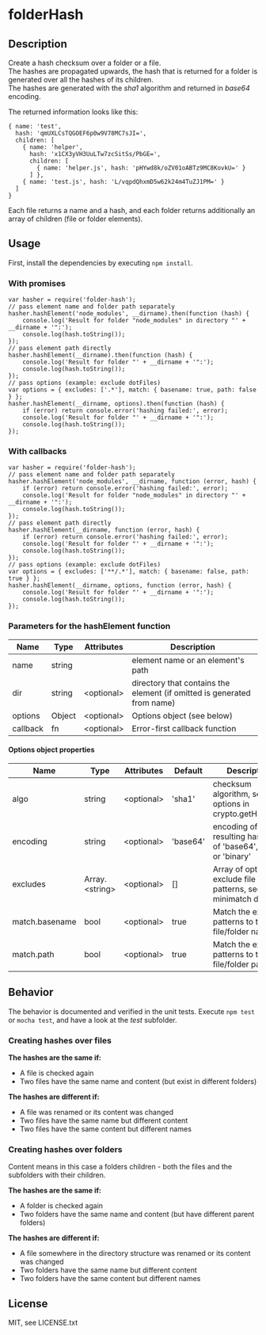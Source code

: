 ﻿# folderHash 

## Description 
Create a hash checksum over a folder or a file.  
The hashes are propagated upwards, the hash that is returned for a folder is generated over all the hashes of its children.  
The hashes are generated with the _sha1_ algorithm and returned in _base64_ encoding.

The returned information looks like this:

    { name: 'test', 
      hash: 'qmUXLCsTQGOEF6p0w9V78MC7sJI=',
      children: [
        { name: 'helper', 
          hash: 'x1CX3yVH3UuLTw7zcSitSs/PbGE=',
          children: [
            { name: 'helper.js', hash: 'pHYwd8k/oZV01oABTz9MC8KovkU=' }
          ] },
        { name: 'test.js', hash: 'L/vqpdQhxmD5w62k24m4TuZJ1PM=' }
      ] 
    }

Each file returns a name and a hash, and each folder returns additionally an array of children (file or folder elements).  

## Usage 
First, install the dependencies by executing `npm install`.  

### With promises  

    var hasher = require('folder-hash');
    // pass element name and folder path separately
    hasher.hashElement('node_modules', __dirname).then(function (hash) {
        console.log('Result for folder "node_modules" in directory "' + __dirname + '":');
        console.log(hash.toString());
    });
    // pass element path directly
    hasher.hashElement(__dirname).then(function (hash) {
        console.log('Result for folder "' + __dirname + '":');
        console.log(hash.toString());
    });
    // pass options (example: exclude dotFiles)
    var options = { excludes: ['.*'], match: { basename: true, path: false } };
    hasher.hashElement(__dirname, options).then(function (hash) {
        if (error) return console.error('hashing failed:', error);
        console.log('Result for folder "' + __dirname + '":');
        console.log(hash.toString());
    });


### With callbacks

    var hasher = require('folder-hash');
    // pass element name and folder path separately
    hasher.hashElement('node_modules', __dirname, function (error, hash) {
        if (error) return console.error('hashing failed:', error);
        console.log('Result for folder "node_modules" in directory "' + __dirname + '":');
        console.log(hash.toString());
    });
    // pass element path directly
    hasher.hashElement(__dirname, function (error, hash) {
        if (error) return console.error('hashing failed:', error);
        console.log('Result for folder "' + __dirname + '":');
        console.log(hash.toString());
    });
    // pass options (example: exclude dotFiles)
    var options = { excludes: ['**/.*'], match: { basename: false, path: true } };
    hasher.hashElement(__dirname, options, function (error, hash) {
        console.log('Result for folder "' + __dirname + '":');
        console.log(hash.toString());
    });


### Parameters for the hashElement function

<table>
    <thead>
        <tr>
            <th>Name</th>
            <th>Type</th>
            <th>Attributes</th>
            <th>Description</th>
        </tr>
    </thead>
    <tbody>
        <tr>
            <td>name</td>
            <td>
                <span>string</span>
            </td>
            <td>
            </td>
            <td>element name or an element's path</td>
        </tr>
        <tr>
            <td>dir</td>
            <td>
                <span>string</span>
            </td>
            <td>
                &lt;optional&gt;<br>
            </td>
            <td>directory that contains the element (if omitted is generated from name)</td>
        </tr>
        <tr>
            <td>options</td>
            <td>
                <span>Object</span>
            </td>
            <td>
                &lt;optional&gt;<br>
            </td>
            <td>
                Options object (see below)
            </td>
        </tr>
        <tr>
            <td>callback</td>
            <td>
                <span>fn</span>
            </td>
            <td>
                &lt;optional&gt;<br>
            </td>
            <td>Error-first callback function</td>
        </tr>
    </tbody>
</table>

#### Options object properties
<table>
    <thead>
        <tr>
            <th>Name</th>
            <th>Type</th>
            <th>Attributes</th>
            <th>Default</th>
            <th>Description</th>
        </tr>
    </thead>
    <tbody>
        <tr>
            <td>algo</td>
            <td>
                <span>string</span>
            </td>
            <td>
                &lt;optional&gt;<br>
            </td>
            <td>
                'sha1'
            </td>
            <td>checksum algorithm, see options in crypto.getHashes()</td>
        </tr>
        <tr>
            <td>encoding</td>
            <td>
                <span>string</span>
            </td>
            <td>
                &lt;optional&gt;<br>
            </td>
            <td>
                'base64'
            </td>
            <td>encoding of the resulting hash. One of 'base64', 'hex' or 'binary'</td>
        </tr>
        <tr>
            <td>excludes</td>
            <td>
                <span>Array.&lt;string&gt;</span>
            </td>
            <td>
                &lt;optional&gt;<br>
            </td>
            <td>
                []
            </td>
            <td>Array of optional exclude file glob patterns, see minimatch doc</td>
        </tr>
        <tr>
            <td>match.basename</td>
            <td>
                <span>bool</span>
            </td>
            <td>
                &lt;optional&gt;<br>
            </td>
            <td>
                true
            </td>
            <td>Match the exclude patterns to the file/folder name</td>
        </tr>
        <tr>
            <td>match.path</td>
            <td>
                <span>bool</span>
            </td>
            <td>
                &lt;optional&gt;<br>
            </td>
            <td>
                true
            </td>
            <td>Match the exclude patterns to the file/folder path</td>
        </tr>
    </tbody>
</table>


## Behavior
The behavior is documented and verified in the unit tests. Execute `npm test` or `mocha test`, and have a look at the _test_ subfolder.  

### Creating hashes over files
**The hashes are the same if:**

- A file is checked again
- Two files have the same name and content (but exist in different folders)

**The hashes are different if:**

- A file was renamed or its content was changed
- Two files have the same name but different content
- Two files have the same content but different names

### Creating hashes over folders
Content means in this case a folders children - both the files and the subfolders with their children.

**The hashes are the same if:**

- A folder is checked again
- Two folders have the same name and content (but have different parent folders)

**The hashes are different if:**

- A file somewhere in the directory structure was renamed or its content was changed
- Two folders have the same name but different content
- Two folders have the same content but different names

## License
MIT, see LICENSE.txt
